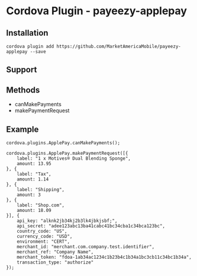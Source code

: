 # Cordova Plugin - payeezy-applepay

## Installation

```cordova plugin add https://github.com/MarketAmericaMobile/payeezy-applepay --save```

## Support

## Methods

- canMakePayments
- makePaymentRequest

## Example
```
cordova.plugins.ApplePay.canMakePayments();
```

```
cordova.plugins.ApplePay.makePaymentRequest([{
    label: "1 x Motives® Dual Blending Sponge",
    amount: 13.95
}, {
    label: "Tax",
    amount: 1.14
}, {
    label: "Shipping",
    amount: 3
}, {
    label: "Shop.com",
    amount: 18.09
}], {
    api_key: "alknk2jb34kj2b3lk4jbkjsbf;",
    api_secret: "adee123abc13ba41cabc41bc34cba1c34bca123bc",
    country_code: "US",
    currency_code: "USD",
    environment: "CERT",
    merchant_id: "merchant.com.company.test.identifier",
    merchant_ref: "Company Name",
    merchant_token: "fdoa-1ab34ac1234c1b23b4c1b34a1bc3cb11c34bc1b34a",
    transaction_type: "authorize"
});
```